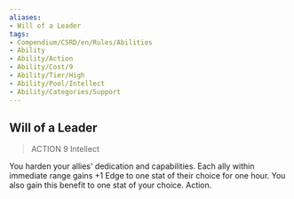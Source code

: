 ```yaml
---
aliases:
- Will of a Leader
tags:
- Compendium/CSRD/en/Rules/Abilities
- Ability
- Ability/Action
- Ability/Cost/9
- Ability/Tier/High
- Ability/Pool/Intellect
- Ability/Categories/Support
---
```


  
## Will of a Leader  
>ACTION 9  Intellect  
  
You harden your allies' dedication and capabilities. Each ally within immediate range gains +1 Edge to one stat of their choice for one hour. You also gain this benefit to one stat of your choice. Action.